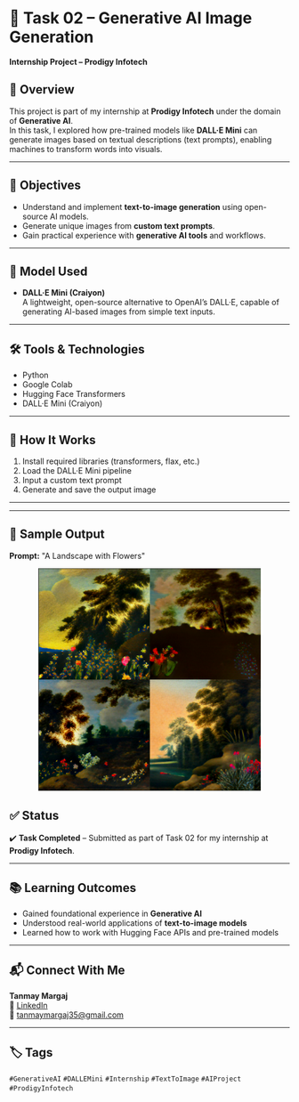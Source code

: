 # 🎨 Task 02 – Generative AI Image Generation  
**Internship Project – Prodigy Infotech**

## 📌 Overview
This project is part of my internship at **Prodigy Infotech** under the domain of **Generative AI**.  
In this task, I explored how pre-trained models like **DALL·E Mini** can generate images based on textual descriptions (text prompts), enabling machines to transform words into visuals.

---

## 🎯 Objectives
- Understand and implement **text-to-image generation** using open-source AI models.
- Generate unique images from **custom text prompts**.
- Gain practical experience with **generative AI tools** and workflows.

---

## 🧠 Model Used
- **DALL·E Mini (Craiyon)**  
  A lightweight, open-source alternative to OpenAI’s DALL·E, capable of generating AI-based images from simple text inputs.

---

## 🛠️ Tools & Technologies
- Python  
- Google Colab  
- Hugging Face Transformers  
- DALL·E Mini (Craiyon)

---

## 🚀 How It Works
1. Install required libraries (transformers, flax, etc.)
2. Load the DALL·E Mini pipeline
3. Input a custom text prompt
4. Generate and save the output image

---


---

## 📸 Sample Output

**Prompt:** "A Landscape with Flowers"
<p align="center">
  <img src="task02.png" alt="Cover" width="400"/>
</p>

## ✅ Status
✔️ **Task Completed** – Submitted as part of Task 02 for my internship at **Prodigy Infotech**.

---

## 📚 Learning Outcomes
- Gained foundational experience in **Generative AI**
- Understood real-world applications of **text-to-image models**
- Learned how to work with Hugging Face APIs and pre-trained models

---

## 📬 Connect With Me
**Tanmay Margaj**  
🔗 [LinkedIn](www.linkedin.com/in/tanmay-margaj-5598542bb)   
📧 tanmaymargaj35@gmail.com 

---

## 🏷️ Tags
`#GenerativeAI` `#DALLEMini` `#Internship` `#TextToImage` `#AIProject` `#ProdigyInfotech`

